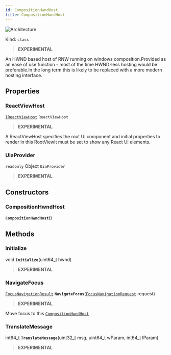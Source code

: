 ```yaml
---
id: CompositionHwndHost
title: CompositionHwndHost
---
```


![Architecture](https://img.shields.io/badge/architecture-new_only-blue)

Kind: `class`

> **EXPERIMENTAL**

An HWND based host of RNW running on windows composition.Provided as an ease of use function - most of the time HWND-less hosting would be preferable.In the long term this is likely to be replaced with a more modern hosting interface.

## Properties
### ReactViewHost
 [`IReactViewHost`](IReactViewHost) `ReactViewHost`

> **EXPERIMENTAL**

A ReactViewHost specifies the root UI component and initial properties to render in this RootViewIt must be set to show any React UI elements.

### UiaProvider
`readonly`  Object `UiaProvider`

> **EXPERIMENTAL**

## Constructors
### CompositionHwndHost
 **`CompositionHwndHost`**()

## Methods
### Initialize
void **`Initialize`**(uint64_t hwnd)

> **EXPERIMENTAL**

### NavigateFocus
[`FocusNavigationResult`](FocusNavigationResult) **`NavigateFocus`**([`FocusNavigationRequest`](FocusNavigationRequest) request)

> **EXPERIMENTAL**

Move focus to this [`CompositionHwndHost`](CompositionHwndHost)

### TranslateMessage
int64_t **`TranslateMessage`**(uint32_t msg, uint64_t wParam, int64_t lParam)

> **EXPERIMENTAL**
